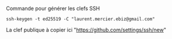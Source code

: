 
Commande pour générer les clefs SSH
```
ssh-keygen -t ed25519 -C "laurent.mercier.ebiz@gmail.com"
```

La clef publique à copier ici "https://github.com/settings/ssh/new"
